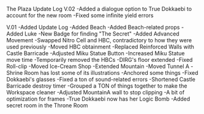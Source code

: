 The Plaza Update Log
V.02
-Added a dialogue option to True Dokkaebi to account for the new room
-Fixed some infinite yield errors

V.01
-Added Update Log
-Added Beach
-Added Beach-related props
-Added Luke
-New Badge for finding "The Secret"
-Added Advanced Movement
-Swapped Nitro Cell and HBC, contradictory to how they were used previously
-Moved HBC obtainment
-Replaced Reinforced Walls with Castle Barricade
-Adjusted Miku Statue Button
-Increased Miku Statue move time
-Temporarily removed the HBCs
-DIRG's floor extended
-Fixed Roll-clip
-Moved Ice-Cream Shop
-Extended Mountain
-Moved Tunnel A
-Shrine Room has lost some of its illustrations
-Anchored some things
-Fixed Dokkaebi's glasses
-Fixed a ton of sound-related errors
-Shortened Castle Barricade destroy timer
-Grouped a TON of things together to make the Workspace cleaner
-Adjusted MountainA wall to stop clipping
-A bit of optimization for frames
-True Dokkaebi now has her Logic Bomb
-Added secret room in the Throne Room
